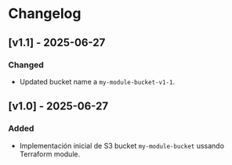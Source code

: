 # Changelog

## [v1.1] - 2025-06-27
### Changed
- Updated bucket name a `my-module-bucket-v1-1`.

## [v1.0] - 2025-06-27
### Added
- Implementación inicial de S3 bucket `my-module-bucket` ussando Terraform module.